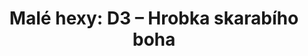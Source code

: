 ---
layout: article
authors: Pepa
title: 'Malé hexy: D3 – Hrobka skarabího boha'
tags: 'materiály a doplňky, inspirace, Malé hexy'
series: Malé hexy
summary: 'Malé hexy, hex D3'
---
